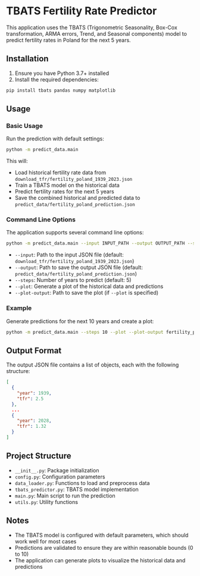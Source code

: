 # TBATS Fertility Rate Predictor

This application uses the TBATS (Trigonometric Seasonality, Box-Cox transformation, ARMA errors, Trend, and Seasonal components) model to predict fertility rates in Poland for the next 5 years.

## Installation

1. Ensure you have Python 3.7+ installed
2. Install the required dependencies:

```bash
pip install tbats pandas numpy matplotlib
```

## Usage

### Basic Usage

Run the prediction with default settings:

```bash
python -m predict_data.main
```

This will:
- Load historical fertility rate data from `download_tfr/fertility_poland_1939_2023.json`
- Train a TBATS model on the historical data
- Predict fertility rates for the next 5 years
- Save the combined historical and predicted data to `predict_data/fertility_poland_prediction.json`

### Command Line Options

The application supports several command line options:

```bash
python -m predict_data.main --input INPUT_PATH --output OUTPUT_PATH --steps YEARS --plot [--plot-output PLOT_PATH]
```

- `--input`: Path to the input JSON file (default: `download_tfr/fertility_poland_1939_2023.json`)
- `--output`: Path to save the output JSON file (default: `predict_data/fertility_poland_prediction.json`)
- `--steps`: Number of years to predict (default: 5)
- `--plot`: Generate a plot of the historical data and predictions
- `--plot-output`: Path to save the plot (if `--plot` is specified)

### Example

Generate predictions for the next 10 years and create a plot:

```bash
python -m predict_data.main --steps 10 --plot --plot-output fertility_plot.png
```

## Output Format

The output JSON file contains a list of objects, each with the following structure:

```json
[
  {
    "year": 1939,
    "tfr": 2.5
  },
  ...
  {
    "year": 2028,
    "tfr": 1.32
  }
]
```

## Project Structure

- `__init__.py`: Package initialization
- `config.py`: Configuration parameters
- `data_loader.py`: Functions to load and preprocess data
- `tbats_predictor.py`: TBATS model implementation
- `main.py`: Main script to run the prediction
- `utils.py`: Utility functions

## Notes

- The TBATS model is configured with default parameters, which should work well for most cases
- Predictions are validated to ensure they are within reasonable bounds (0 to 10)
- The application can generate plots to visualize the historical data and predictions